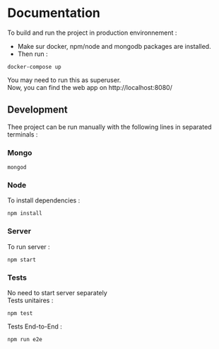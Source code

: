 # Documentation
To build and run the project in production environnement : 
* Make sur docker, npm/node and mongodb packages are installed.
* Then run : 
```
docker-compose up
```
You may need to run this as superuser.  
Now, you can find the web app on http://localhost:8080/

## Development
Thee project can be run manually with the following lines in separated terminals : 
### Mongo
```
mongod
```
### Node
To install dependencies : 
```
npm install
```
### Server
To run server : 
```
npm start
```
### Tests
No need to start server separately  
Tests unitaires :
```
npm test
```
Tests End-to-End :
```
npm run e2e
```
